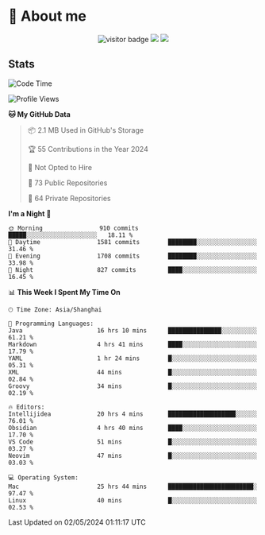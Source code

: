 <!-- ![](https://youpai.roccoshi.top/img/20200804214216.png) -->

# 🧐 About me
 
<p align="center">
<img src="https://visitor-badge.laobi.icu/badge?page_id=Lincest.Lincest&title=hits" alt="visitor badge"/>
<a href="mailto:imroccoshi@gmail.com"><img src="https://img.shields.io/badge/gmail-imroccoshi%40gmail.com-red"></a>
<a href="https://blog.roccoshi.top"><img src="https://img.shields.io/badge/blog-roccoshi-green"></a>
</p>

## Stats

<!--START_SECTION:waka-->
![Code Time](http://img.shields.io/badge/Code%20Time-1%2C114%20hrs%2013%20mins-blue)

![Profile Views](http://img.shields.io/badge/Profile%20Views-0-blue)

**🐱 My GitHub Data** 

> 📦 2.1 MB Used in GitHub's Storage 
 > 
> 🏆 55 Contributions in the Year 2024
 > 
> 🚫 Not Opted to Hire
 > 
> 📜 73 Public Repositories 
 > 
> 🔑 64 Private Repositories 
 > 
**I'm a Night 🦉** 

```text
🌞 Morning                910 commits         █████░░░░░░░░░░░░░░░░░░░░   18.11 % 
🌆 Daytime                1581 commits        ████████░░░░░░░░░░░░░░░░░   31.46 % 
🌃 Evening                1708 commits        ████████░░░░░░░░░░░░░░░░░   33.98 % 
🌙 Night                  827 commits         ████░░░░░░░░░░░░░░░░░░░░░   16.45 % 
```


📊 **This Week I Spent My Time On** 

```text
🕑︎ Time Zone: Asia/Shanghai

💬 Programming Languages: 
Java                     16 hrs 10 mins      ███████████████░░░░░░░░░░   61.21 % 
Markdown                 4 hrs 41 mins       ████░░░░░░░░░░░░░░░░░░░░░   17.79 % 
YAML                     1 hr 24 mins        █░░░░░░░░░░░░░░░░░░░░░░░░   05.31 % 
XML                      44 mins             █░░░░░░░░░░░░░░░░░░░░░░░░   02.84 % 
Groovy                   34 mins             █░░░░░░░░░░░░░░░░░░░░░░░░   02.19 % 

🔥 Editors: 
Intellijidea             20 hrs 4 mins       ███████████████████░░░░░░   76.01 % 
Obsidian                 4 hrs 40 mins       ████░░░░░░░░░░░░░░░░░░░░░   17.70 % 
VS Code                  51 mins             █░░░░░░░░░░░░░░░░░░░░░░░░   03.27 % 
Neovim                   47 mins             █░░░░░░░░░░░░░░░░░░░░░░░░   03.03 % 

💻 Operating System: 
Mac                      25 hrs 44 mins      ████████████████████████░   97.47 % 
Linux                    40 mins             █░░░░░░░░░░░░░░░░░░░░░░░░   02.53 % 
```


 Last Updated on 02/05/2024 01:11:17 UTC
<!--END_SECTION:waka-->


